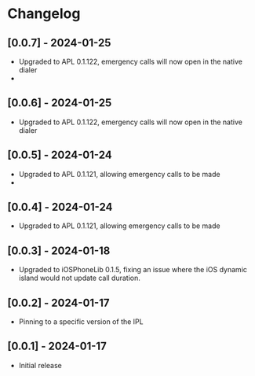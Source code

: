 # Changelog

## [0.0.7] - 2024-01-25

- Upgraded to APL 0.1.122, emergency calls will now open in the native dialer
- 
## [0.0.6] - 2024-01-25

- Upgraded to APL 0.1.122, emergency calls will now open in the native dialer

## [0.0.5] - 2024-01-24

- Upgraded to APL 0.1.121, allowing emergency calls to be made
- 
## [0.0.4] - 2024-01-24

- Upgraded to APL 0.1.121, allowing emergency calls to be made

## [0.0.3] - 2024-01-18

- Upgraded to iOSPhoneLib 0.1.5, fixing an issue where the iOS dynamic island would not update call duration.

## [0.0.2] - 2024-01-17

- Pinning to a specific version of the IPL

## [0.0.1] - 2024-01-17

- Initial release